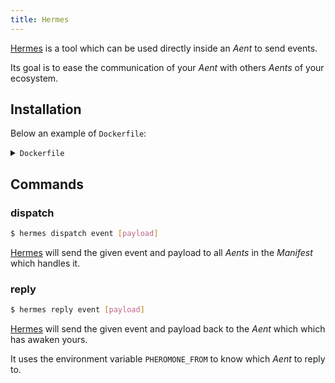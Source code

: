 ```yaml
---
title: Hermes
---
```


[Hermes](https://github.com/aenthill/hermes) is a tool which can be used directly inside an *Aent* to send events.

Its goal is to ease the communication of your *Aent* with others *Aents* of your ecosystem.

## Installation

Below an example of <code>Dockerfile</code>: 

<details>
  <summary><code>Dockerfile</code></summary>
  <code>
  FROM alpine

  ...

  # Required for Hermes to know which interpret to use when calling the Docker client binary.
  ENV SHELL "/bin/sh"

  # Installs Docker client.
  ENV DOCKER_VERSION "18.03.1-ce"
  RUN wget -qO- https://download.docker.com/linux/static/stable/x86_64/docker-$DOCKER_VERSION.tgz | tar xvz -C . &&\
      mv ./docker/docker /usr/bin &&\
      rm -rf ./docker
  
  # Installs Hermes.
  ENV HERMES_VERSION "latest version"
  RUN wget -qO- https://github.com/aenthill/hermes/releases/download/$HERMES_VERSION/hermes_linux_amd64.tar.gz | tar xvz -C . &&\
      mv ./hermes /usr/bin &&\
      rm -f LICENSE README.md

  ...
  </code>
</details>

## Commands

### dispatch

```bash
$ hermes dispatch event [payload]
```

[Hermes](https://github.com/aenthill/hermes) will send the given event and payload to all *Aents* in the *Manifest* which handles it.

### reply

```bash
$ hermes reply event [payload]
```

[Hermes](https://github.com/aenthill/hermes) will send the given event and payload back to the *Aent* which which has awaken yours.

It uses the environment variable <code>PHEROMONE_FROM</code> to know which *Aent* to reply to.
